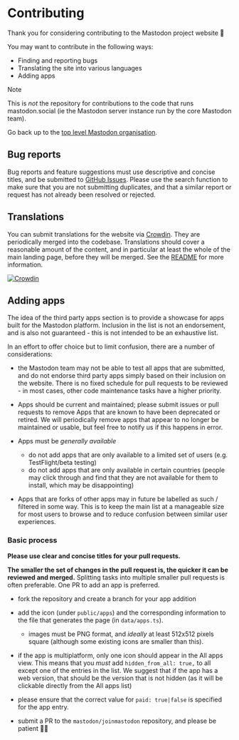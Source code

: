 # Contributing

Thank you for considering contributing to the Mastodon project website 🦣

You may want to contribute in the following ways:

- Finding and reporting bugs
- Translating the site into various languages
- Adding apps

> [!NOTE]
> This is _not_ the repository for contributions to the code that runs mastodon.social (ie the Mastodon server instance run by the core Mastodon team).
>
> Go back up to the [top level Mastodon organisation](https://github.com/mastodon).

## Bug reports

Bug reports and feature suggestions must use descriptive and concise titles, and be submitted to [GitHub Issues](https://github.com/mastodon/joinmastodon/issues). Please use the search function to make sure that you are not submitting duplicates, and that a similar report or request has not already been resolved or rejected.

## Translations

You can submit translations for the website via [Crowdin](https://crowdin.com/project/joinmastodon). They are periodically merged into the codebase. Translations should cover a reasonable amount of the content, and in particular at least the whole of the main landing page, before they will be merged. See the [README](./README.md) for more information.

[![Crowdin](https://d322cqt584bo4o.cloudfront.net/mastodon/localized.svg)](https://crowdin.com/project/joinmastodon)

## Adding apps

The idea of the third party apps section is to provide a showcase for apps built for the Mastodon platform. Inclusion in the list is not an endorsement, and is also not guaranteed - this is not intended to be an exhaustive list.

In an effort to offer choice but to limit confusion, there are a number of considerations:

- the Mastodon team may not be able to test all apps that are submitted, and do not endorse third party apps simply based on their inclusion on the website. There is no fixed schedule for pull requests to be reviewed - in most cases, other code maintenance tasks have a higher priority.

- Apps should be current and maintained; please submit issues or pull requests to remove Apps that are known to have been deprecated or retired. We will periodically remove apps that appear to no longer be maintained or usable, but feel free to notify us if this happens in error.

- Apps must be _generally available_

  - do not add apps that are only available to a limited set of users (e.g. TestFlight/beta testing)
  - do not add apps that are only available in certain countries (people may click through and find that they are not available for them to install, which may be disappointing)

- Apps that are forks of other apps may in future be labelled as such / filtered in some way. This is to keep the main list at a manageable size for most users to browse and to reduce confusion between similar user experiences.

### Basic process

**Please use clear and concise titles for your pull requests.**

**The smaller the set of changes in the pull request is, the quicker it can be reviewed and merged.** Splitting tasks into multiple smaller pull requests is often preferable. One PR to add an app is preferred.

- fork the repository and create a branch for your app addition

- add the icon (under `public/apps`) and the corresponding information to the file that generates the page (in `data/apps.ts`).

  - images must be PNG format, and _ideally_ at least 512x512 pixels square (although some existing icons are smaller than this).

- if the app is multiplatform, only one icon should appear in the All apps view. This means that you _must_ add `hidden_from_all: true,` to all except one of the entries in the list. We suggest that if the app has a web version, that should be the version that is not hidden (as it will be clickable directly from the All apps list)

- please ensure that the correct value for `paid: true|false` is specified for the app entry.

- submit a PR to the `mastodon/joinmastodon` repository, and please be patient 👍🏻️
